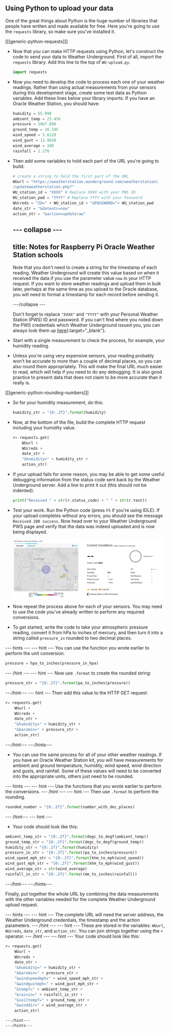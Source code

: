 
## Using Python to upload your data

One of the great things about Python is the huge number of libraries that people have written and made available for free. Here you're going to use the `requests` library, so make sure you've installed it.

[[[generic-python-requests]]]

- Now that you can make HTTP requests using Python, let's construct the code to send your data to Weather Underground. First of all, import the `requests` library. Add this line to the top of `WU-upload.py`.

    ```python
    import requests
    ```

- Now you need to develop the code to process each one of your weather readings. Rather than using actual measurements from your sensors during this development stage, create some test data as Python variables. Add these lines below your library imports. If you have an Oracle Weather Station, you should have:

   ```python
   humidity = 55.998
   ambient_temp = 23.456
   pressure = 1067.890
   ground_temp = 16.345
   wind_speed = 5.6129
   wind_gust = 12.9030
   wind_average = 180
   rainfall = 1.270
   ```


 - Then add some variables to hold each part of the URL you're going to build:

    ```python
    # create a string to hold the first part of the URL
    WUurl = "https://weatherstation.wunderground.com/weatherstation\
    /updateweatherstation.php?"
    WU_station_id = "XXXX" # Replace XXXX with your PWS ID
    WU_station_pwd = "YYYY" # Replace YYYY with your Password
    WUcreds = "ID=" + WU_station_id + "&PASSWORD="+ WU_station_pwd
    date_str = "&dateutc=now"
    action_str = "&action=updateraw"

    ```
    --- collapse ---
    ---
    title: Notes for Raspberry Pi Oracle Weather Station schools
    ---
    Note that you don't need to create a string for the timestamp of each reading. Weather Underground will create this value based on when it received the data if you use the parameter value `now` in your HTTP request. If you want to store weather readings and upload them in bulk later, perhaps at the same time as you upload to the Oracle database, you will need to format a timestamp for each record before sending it.

    ---/collapse ---

    Don't forget to replace `"XXXX"` and `"YYYY"` with your Personal Weather Station (PWS) ID and password. If you can't find where you noted down the PWS credentials which Weather Underground issued you, you can always look them up [here](https://www.wunderground.com/personal-weather-station/mypws){:target="_blank"}.

- Start with a single measurement to check the process, for example, your humidity reading.

 - Unless you're using very expensive sensors, your reading probably won't be accurate to more than a couple of decimal places, so you can also round them appropriately. This will make the final URL much easier to read, which will help if you need to do any debugging. It is also good practice to present data that does not claim to be more accurate than it really is.

[[[generic-python-rounding-numbers]]]

- So for your humidity measurement, do this:

    ```python
    humidity_str = "{0:.2f}".format(humidity)
    ```

- Now, at the bottom of the file, build the complete HTTP request including your humidity value.

    ```python
    r= requests.get(
        WUurl +
        WUcreds +
        date_str +
        "&humidity=" + humidity_str +
        action_str)
    ```

- If your upload fails for some reason, you may be able to get some useful debugging information from the status code sent back by the Weather Underground server. Add a line to print it out (this should not be indented).

    ```python
    print("Received " + str(r.status_code) + " " + str(r.text))
    ```

- Test your work. Run the Python code (press `F5` if you're using IDLE). If your upload completes without any errors, you should see the message `Received 200 success`. Now head over to your Weather Underground PWS page and verify that the data was indeed uploaded and is now being displayed.

    ![](images/image5.png)

- Now repeat the process above for each of your sensors. You may need to use the code you've already written to perform any required conversions.

- To get started, write the code to take your atmospheric pressure reading, convert it from hPa to inches of mercury, and then turn it into a string called `pressure_in` rounded to two decimal places.

--- hints ---
--- hint ---
You can use the function you wrote earlier to perform the unit conversion.
```python
pressure = hpa_to_inches(pressure_in_hpa)
```
--- /hint ---
--- hint ---
Now use `.format` to create the rounded string:
```python
pressure_str = "{0:.2f}".format(pa_to_inches(pressure))
```
---/hint---
--- hint ---
Then add this value to the HTTP GET request:
```python
r= requests.get(
    WUurl +
    WUcreds +
    date_str +
    "&humidity=" + humidity_str +
    "&baromin=" + pressure_str +
    action_str)
```
---/hint---
---/hints---

- You can use the same process for all of your other weather readings. If you have an Oracle Weather Station kit, you will have measurements for ambient and ground temperature, humidity, wind speed, wind direction and gusts, and rainfall. Some of these values will need to be converted into the appropriate units, others just need to be rounded.

--- hints ---
--- hint ---
Use the functions that you wrote earlier to perform the conversions.
--- /hint ---
--- hint ---
Then use `.format` to perform the rounding.
```python
rounded_number = "{0:.2f}".format(number_with_dec_places)
```
--- /hint---
--- hint ---
- Your code should look like this:
```python
ambient_temp_str = "{0:.2f}".format(degc_to_degf(ambient_temp))
ground_temp_str = "{0:.2f}".format(degc_to_degf(ground_temp))
humidity_str = "{0:.2f}".format(humidity)
pressure_in_str = "{0:.2f}".format(pa_to_inches(pressure))
wind_speed_mph_str = "{0:.2f}".format(khm_to_mph(wind_speed))
wind_gust_mph_str = "{0:.2f}".format(khm_to_mph(wind_gust))
wind_average_str = str(wind_average)
rainfall_in_str = "{0:.2f}".format(mm_to_inches(rainfall))
```
---/hint---
---/hints---

Finally, put together the whole URL by combining the data measurements with the other variables needed for the complete Weather Underground upload request.  

--- hints ---
--- hint ---
The complete URL will need the server address, the Weather Underground credentials, the timestamp and the action parameters.
--- /hint ---
--- hint ---
These are stored in the variables: `WUurl`, `WUcreds`, `date_str`, and `action_str`. You can join strings together using the `+` operator.
--- /hint ---
--- hint ---
Your code should look like this:
```python
r= requests.get(
    WUurl +
    WUcreds +
    date_str +
    "&humidity=" + humidity_str +
    "&baromin=" + pressure_str +
    "&windspeedmph=" + wind_speed_mph_str +
    "&windgustmph=" + wind_gust_mph_str +
    "&tempf=" + ambient_temp_str +
    "&rainin=" + rainfall_in_str +
    "&soiltempf=" + ground_temp_str +
    "&winddir=" + wind_average_str +
    action_str)
```
    ---/hint---
    ---/hints---
